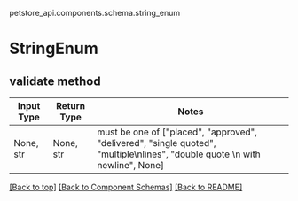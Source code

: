 petstore_api.components.schema.string_enum
# StringEnum

## validate method
Input Type | Return Type | Notes
------------ | ------------- | -------------
None, str | None, str | must be one of ["placed", "approved", "delivered", "single quoted", "multiple\nlines", "double quote \n with newline", None]

[[Back to top]](#top) [[Back to Component Schemas]](../../../README.md#Component-Schemas) [[Back to README]](../../../README.md)
